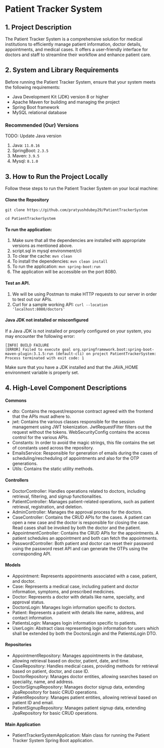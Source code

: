 # Patient Tracker System

## 1. Project Description

The Patient Tracker System is a comprehensive solution for medical institutions to efficiently manage patient information, doctor details, appointments, and medical cases. It offers a user-friendly interface for doctors and staff to streamline their workflow and enhance patient care.

## 2. System and Library Requirements

Before running the Patient Tracker System, ensure that your system meets the following requirements:

- Java Development Kit (JDK) version 8 or higher
- Apache Maven for building and managing the project
- Spring Boot framework
- MySQL relational database

### Recommended (Our) Versions
TODO: Update Java version
1. Java:  `11.0.16`
2. SpringBoot:  `2.3.5`
3. Maven:  `3.9.5`
4. Mysql:  `8.1.0`


## 3. How to Run the Project Locally

Follow these steps to run the Patient Tracker System on your local machine:

#### Clone the Repository

```
git clone https://github.com/pratyushdubey29/PatientTrackerSystem

cd PatientTrackerSystem 
```
#### To run the application:
1. Make sure that all the dependencies are installed with appropriate versions as mentioned above.
2. script.sql in mysql environment/cli
3. To clear the cache: `mvn clean`
4. To install the dependencies: `mvn clean install`
5. To run the application: `mvn spring-boot:run`
6. The application will be accessible on the port 8080.

#### Test an API.
1. We will be using Postman to make HTTP requests to our server in order to test out our APIs.
2. Curl for a sample working API: `curl --location 'localhost:8080/doctors'` 

#### Java JDK not installed or misconfigured
If a Java JDK is not installed or properly configured on your system, you may encounter the following error:
```
[INFO] BUILD FAILURE
[ERROR] Failed to execute goal org.springframework.boot:spring-boot-maven-plugin:3.1.5:run (default-cli) on project PatientTrackerSystem: Process terminated with exit code: 1
```
Make sure that you have a JDK installed and that the JAVA_HOME environment variable is properly set.


## 4. High-Level Component Descriptions

#### Commons
- dto: Contains the request/response contract agreed with the frontend that the APIs must adhere to.
- jwt: Contains the various classes responsible for the session management using JWT tokenization. JwtRequestFilter filters out the request without the tokens. WebSecurityConfig contains the access control for the various APIs.
- Constants: In order to avoid the magic strings, this file contains the set of constants used across the repository.
- EmailsService: Responsible for generation of emails during the cases of scheduling/rescheduling of appointments and also for the OTP generations.
- Utils: Contains the static utility methods.

#### Controllers
- DoctorController: Handles operations related to doctors, including retrieval, filtering, and signup functionalities.
- PatientController: Manages patient-related operations, such as patient retrieval, registration, and deletion.
- AdminController: Manages the approval process for the doctors.
- CaseController: Contains the CRUD APIs for the cases. A patient can open a new case and the doctor is responsible for closing the case. Read cases shall be invoked by both the doctor and the patient.
- AppointmentController: Contains the CRUD APIs for the appointments. A patient schedules an appointment and both can fetch the appointments.
- PasswordController: Both patient and doctor can reset their password using the password reset API and can generate the OTPs using the corresponding API.

#### Models
- Appointment: Represents appointments associated with a case, patient, and doctor.
- Case: Represents a medical case, including patient and doctor information, symptoms, and prescribed medicines.
- Doctor: Represents a doctor with details like name, specialty, and approval status.
- DoctorsLogin: Manages login information specific to doctors.
- Patient: Represents a patient with details like name, address, and contact information.
- PatientsLogin: Manages login information specific to patients.
- UserLogin: Abstract class representing login information for users which shall be extended by both the DoctorsLogin and the PatientsLogin DTO.

#### Repositories
- AppointmentRepository: Manages appointments in the database, allowing retrieval based on doctor, patient, date, and time.
- CaseRepository: Handles medical cases, providing methods for retrieval based on patient, doctor, and case ID.
- DoctorRepository: Manages doctor entities, allowing searches based on speciality, name, and address.
- DoctorSignupRepository: Manages doctor signup data, extending JpaRepository for basic CRUD operations.
- PatientRepository: Manages patient entities, allowing retrieval based on patient ID and email.
- PatientSignupRepository: Manages patient signup data, extending JpaRepository for basic CRUD operations.

#### Main Application
- PatientTrackerSystemApplication: Main class for running the Patient Tracker System Spring Boot application.
